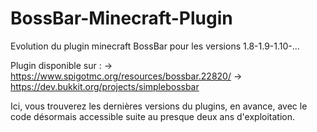 # BossBar-Minecraft-Plugin
Evolution du plugin minecraft BossBar pour les versions 1.8-1.9-1.10-...

Plugin disponible sur :
-> https://www.spigotmc.org/resources/bossbar.22820/
-> https://dev.bukkit.org/projects/simplebossbar

Ici, vous trouverez les dernières versions du plugins, en avance, avec le code désormais accessible suite au presque deux ans d'exploitation.
